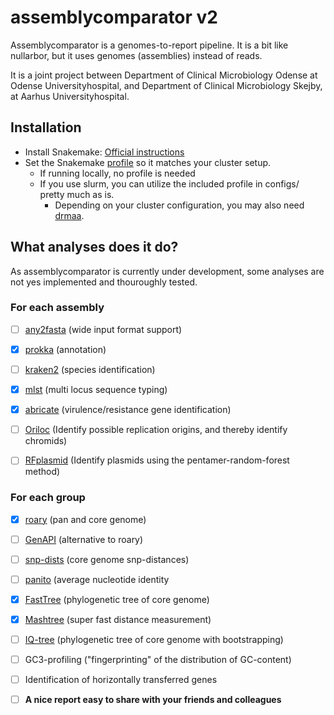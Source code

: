 # assemblycomparator v2

Assemblycomparator is a genomes-to-report pipeline. It is a bit like nullarbor, but it uses genomes (assemblies) instead of reads. 

It is a joint project between Department of Clinical Microbiology Odense at Odense Universityhospital, and Department of Clinical Microbiology Skejby, at Aarhus Universityhospital.


## Installation

 * Install Snakemake: [Official instructions](https://snakemake.readthedocs.io/en/stable/getting_started/installation.html) 
 * Set the Snakemake [profile](https://snakemake.readthedocs.io/en/stable/executing/cli.html#profiles) so it matches your cluster setup. 
   * If running locally, no profile is needed
   * If you use slurm, you can utilize the included profile in configs/ pretty much as is.
     * Depending on your cluster configuration, you may also need [drmaa](https://anaconda.org/anaconda/drmaa). 


## What analyses does it do?

As assemblycomparator is currently under development, some analyses are not yes implemented and thouroughly tested.

### For each assembly
  - [ ] [any2fasta](https://github.com/tseemann/any2fasta) (wide input format support)
  - [x] [prokka](https://github.com/tseemann/prokka) (annotation)
  - [ ] [kraken2](https://ccb.jhu.edu/software/kraken2/) (species identification)
  - [x] [mlst](https://github.com/tseemann/mlst) (multi locus sequence typing)
  - [x] [abricate](https://github.com/tseemann/abricate) (virulence/resistance gene identification)
  - [ ] [Oriloc](http://pbil.univ-lyon1.fr/software/Oriloc/oriloc.html) (Identify possible replication origins, and thereby identify chromids)
  - [ ] [RFplasmid](https://github.com/aldertzomer/RFPlasmid) (Identify plasmids using the pentamer-random-forest method)

  
  
### For each group
  - [x] [roary](https://sanger-pathogens.github.io/Roary/) (pan and core genome)
  - [ ] [GenAPI](https://github.com/MigleSur/GenAPI) (alternative to roary)
  - [ ] [snp-dists](https://github.com/tseemann/snp-dists) (core genome snp-distances)
  - [ ] [panito](https://github.com/sanger-pathogens/panito) (average nucleotide identity
  - [x] [FastTree](http://www.microbesonline.org/fasttree/) (phylogenetic tree of core genome)
  - [x] [Mashtree](https://github.com/lskatz/mashtree) (super fast distance measurement)
  - [ ] [IQ-tree](http://www.iqtree.org/) (phylogenetic tree of core genome with bootstrapping)
  - [ ] GC3-profiling ("fingerprinting" of the distribution of GC-content)
  - [ ] Identification of horizontally transferred genes
  - [ ] **A nice report easy to share with your friends and colleagues**
  
  
  
  
